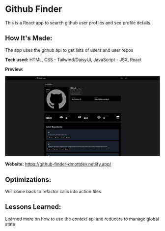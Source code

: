 # Github Finder

This is a React app to search github user profiles and see profile details.

## How It's Made:

The app uses the github api to get lists of users and user repos

**Tech used:**
HTML, CSS - Tailwind/DaisyUI, JavaScript - JSX, React

**Preview:**

<div align="center">
  <img src="./src/components/layout/assets/gitHubFinder.png" alt="" />  
</div>

**Website:**
https://github-finder-dmottdev.netlify.app/

## Optimizations:

Will come back to refactor calls into action files.

## Lessons Learned:

Learned more on how to use the context api and reducers to manage global state
